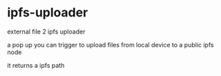 # ipfs-uploader
external file 2 ipfs uploader 


a pop up you can trigger to upload files from local device to a public ipfs node

it returns a ipfs path
